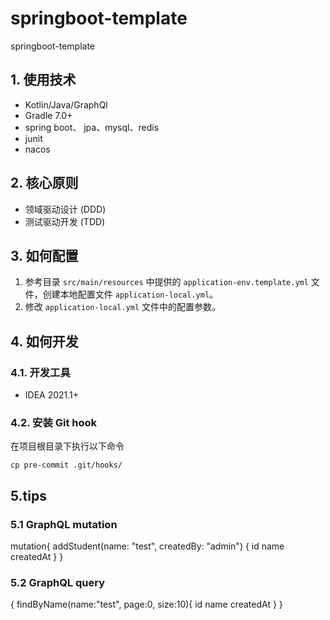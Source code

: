 # springboot-template
springboot-template

## 1. 使用技术

* Kotlin/Java/GraphQl
* Gradle 7.0+
* spring boot、 jpa、mysql、redis
* junit
* nacos

## 2. 核心原则

* 领域驱动设计 (DDD)
* 测试驱动开发 (TDD)

## 3. 如何配置
1. 参考目录 `src/main/resources` 中提供的 `application-env.template.yml` 文件，创建本地配置文件 `application-local.yml`。
2. 修改 `application-local.yml` 文件中的配置参数。

## 4. 如何开发

### 4.1. 开发工具

* IDEA 2021.1+

### 4.2. 安装 Git hook

在项目根目录下执行以下命令

```shell
cp pre-commit .git/hooks/
```

## 5.tips
### 5.1 GraphQL mutation
mutation{
    addStudent(name: "test", createdBy: "admin") {
        id
        name
        createdAt
    }
}
### 5.2 GraphQL query
{
    findByName(name:"test", page:0, size:10){
        id
        name
        createdAt
    }
}






